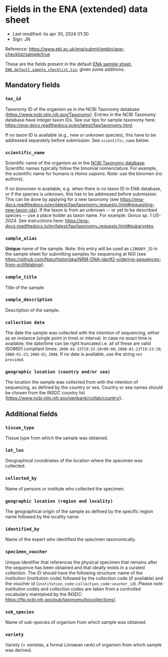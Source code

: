 # Fields in the ENA (extended) data sheet

- Last modified: tis apr 30, 2024  01:30
- Sign: JN

Reference: <https://www.ebi.ac.uk/ena/submit/webin/app-checklist/sample/true>

These are the fields present in the default [ENA sample sheet,
`ENA_default_sample_checklist.tsv`](ENA_default_sample_checklist.tsv), given
some additions.

## Mandatory fields

### `tax_id`

Taxonomy ID of the organism as in the NCBI Taxonomy database
(<https://www.ncbi.nlm.nih.gov/Taxonomy>).  Entries in the NCBI Taxonomy
database have integer taxon IDs. See our tips for sample taxonomy here:
<https://ena-docs.readthedocs.io/en/latest/faq/taxonomy.html>.

If no taxon ID is available (e.g., new or unknown species), this have to be
addressed separately before submission. See `scientific_name` below.

### `scientific_name`

Scientific name of the organism as in the [NCBI Taxonomy
database](https://www.ncbi.nlm.nih.gov/Taxonomy). Scientific names typically
follow the binomial nomenclature. For example, the scientific name for humans
is *Homo sapiens*. Note: use the binomen (no authors).

If no bionomen is available, e.g. when there is no taxon ID in ENA database, or
if the species is unknown, this has to be addressed before submission. This
can be done by applying for a new taxonomy (see
<https://ena-docs.readthedocs.io/en/latest/faq/taxonomy_requests.html#requesting-new-taxon-ids>).
If the taxon is from an unknown -- or yet to be described species -- use a
place holder as taxon name.  For example: *Genus sp. 1 US-2024*. See
instructions here:
<https://ena-docs.readthedocs.io/en/latest/faq/taxonomy_requests.html#eukaryotes>.

### `sample_alias`

**Unique** name of the sample. Note: this entry will be used as `LIBRARY_ID` in
the sample sheet for submitting samples for sequencing at NGI (see
<https://github.com/Naturhistoriska/NRM-DNA-lab/#2-ordering-sequences-from-scilifelabngi>).

### `sample_title`

Title of the sample.

### `sample_description`

Description of the sample.

### `collection date`

The date the sample was collected with the intention of sequencing, either as
an instance (single point in time) or interval. In case no exact time is
available, the date/time can be right truncated i.e. all of these are valid
ISO8601 compliant times: `2008-01-23T19:23:10+00:00`; `2008-01-23T19:23:10`;
`2008-01-23`; `2008-01`; `2008`. If no date is available, use the string `not
provided`.

### `geographic location (country and/or sea)`

The location the sample was collected from with the intention of sequencing, as
defined by the country or sea. Country or sea names should be chosen from the
INSDC country list (<https://www.ncbi.nlm.nih.gov/genbank/collab/country/>).

## Additional fields

### `tissue_type`

Tissue type from which the sample was obtained.

### `lat_lon`

Geographical coordinates of the location where the specimen was collected.

### `collected_by`

Name of persons or institute who collected the specimen.

### `geographic location (region and locality)`

The geographical origin of the sample as defined by the specific region name
followed by the locality name.

### `identified_by`

Name of the expert who identified the specimen taxonomically.

### `specimen_voucher`

Unique identifier that references the physical specimen that remains after the
sequence has been obtained and that ideally exists in a curated collection. The
ID should have the following structure: name of the institution (institution
code) followed by the collection code (if available) and the voucher id
(`institution_code:collection_code:voucher_id`). Please note institution codes
and collection codes are taken from a controlled vocabulary maintained by the
INSDC: <https://ftp.ncbi.nih.gov/pub/taxonomy/biocollections/>.

### `sub_species`

Name of sub-species of organism from which sample was obtained.

### `variety`

Variety (= *varietas*, a formal Linnaean rank) of organism from which sample
was derived.

